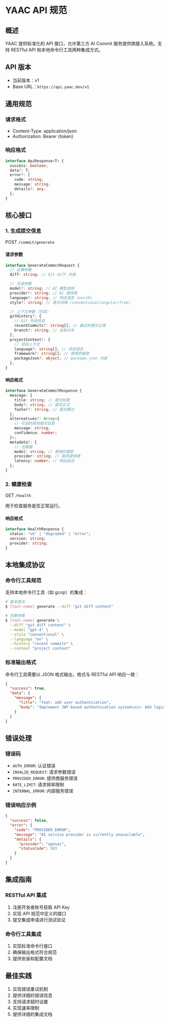 # YAAC API 规范

## 概述

YAAC 提供标准化的 API 接口，允许第三方 AI Commit 服务提供商接入系统。支持 RESTful API 和本地命令行工具两种集成方式。

## API 版本

- 当前版本：v1
- Base URL：`https://api.yaac.dev/v1`

## 通用规范

### 请求格式

- Content-Type: application/json
- Authorization: Bearer {token}

### 响应格式

```typescript
interface ApiResponse<T> {
  success: boolean;
  data?: T;
  error?: {
    code: string;
    message: string;
    details?: any;
  };
}
```

## 核心接口

### 1. 生成提交信息

POST `/commit/generate`

#### 请求参数

```typescript
interface GenerateCommitRequest {
  // 必需参数
  diff: string; // Git diff 内容

  // 可选参数
  model?: string; // AI 模型选择
  provider?: string; // AI 提供商
  language?: string; // 响应语言 (en/zh)
  style?: string; // 提交风格 (conventional/angular/free)

  // 上下文参数（可选）
  gitHistory?: {
    // Git 历史信息
    recentCommits?: string[]; // 最近的提交记录
    branch?: string; // 当前分支
  };
  projectContext?: {
    // 项目上下文
    language?: string[]; // 项目语言
    framework?: string[]; // 使用的框架
    packageJson?: object; // package.json 内容
  };
}
```

#### 响应格式

```typescript
interface GenerateCommitResponse {
  message: {
    title: string; // 提交标题
    body?: string; // 提交正文
    footer?: string; // 提交脚注
  };
  alternatives?: Array<{
    // 可选的其他提交信息
    message: string;
    confidence: number;
  }>;
  metadata?: {
    // 元数据
    model: string; // 使用的模型
    provider: string; // 服务提供商
    latency: number; // 响应延迟
  };
}
```

### 2. 健康检查

GET `/health`

用于检查服务是否正常运行。

#### 响应格式

```typescript
interface HealthResponse {
  status: "ok" | "degraded" | "error";
  version: string;
  provider: string;
}
```

## 本地集成协议

### 命令行工具规范

支持本地命令行工具（如 gcop）的集成：

```bash
# 基本用法
$ [tool-name] generate --diff "git diff content"

# 完整参数
$ [tool-name] generate \
  --diff "git diff content" \
  --model "gpt-4" \
  --style "conventional" \
  --language "en" \
  --history "recent commits" \
  --context "project context"
```

### 标准输出格式

命令行工具需要以 JSON 格式输出，格式与 RESTful API 响应一致：

```json
{
  "success": true,
  "data": {
    "message": {
      "title": "feat: add user authentication",
      "body": "Implement JWT-based authentication system\n\n- Add login endpoint\n- Add token validation"
    }
  }
}
```

## 错误处理

### 错误码

- `AUTH_ERROR`: 认证错误
- `INVALID_REQUEST`: 请求参数错误
- `PROVIDER_ERROR`: 提供商服务错误
- `RATE_LIMIT`: 请求频率限制
- `INTERNAL_ERROR`: 内部服务错误

### 错误响应示例

```json
{
  "success": false,
  "error": {
    "code": "PROVIDER_ERROR",
    "message": "AI service provider is currently unavailable",
    "details": {
      "provider": "openai",
      "statusCode": 503
    }
  }
}
```

## 集成指南

### RESTful API 集成

1. 注册开发者账号获取 API Key
2. 实现 API 规范中定义的接口
3. 提交集成申请进行测试验证

### 命令行工具集成

1. 实现标准命令行接口
2. 确保输出格式符合规范
3. 提供安装和配置文档

## 最佳实践

1. 实现错误重试机制
2. 提供详细的错误信息
3. 支持请求超时设置
4. 实现速率限制
5. 提供详细的集成文档
